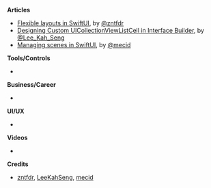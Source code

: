 
**Articles**

* [Flexible layouts in SwiftUI](https://fivestars.blog/swiftui/flexible-swiftui.html), by [@zntfdr](https://twitter.com/zntfdr)
* [Designing Custom UICollectionViewListCell in Interface Builder](https://swiftsenpai.com/development/custom-uicollectionviewlistcell-in-ib/), by [@Lee_Kah_Seng](https://twitter.com/Lee_Kah_Seng)
* [Managing scenes in SwiftUI](https://swiftwithmajid.com/2020/08/26/managing-scenes-in-swiftui/), by [@mecid](https://twitter.com/mecid)


**Tools/Controls**

* 

**Business/Career**

* 

**UI/UX**

* 

**Videos**

* 

**Credits**

* [zntfdr](https://github.com/zntfdr), [LeeKahSeng](https://github.com/LeeKahSeng), [mecid](https://github.com/mecid)
